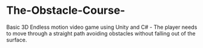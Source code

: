 # The-Obstacle-Course-
Basic 3D Endless motion video game using Unity and C# - The player needs to move through a straight path avoiding obstacles without falling out of the surface. 
